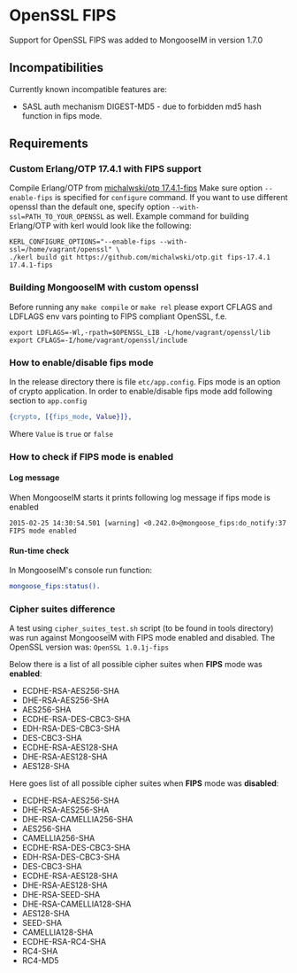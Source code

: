 # OpenSSL FIPS

Support for OpenSSL FIPS was added to MongooseIM in version 1.7.0

## Incompatibilities

Currently known incompatible features are:

* SASL auth mechanism DIGEST-MD5 - due to forbidden md5 hash function in fips mode.

## Requirements

### Custom Erlang/OTP 17.4.1 with FIPS support
Compile Erlang/OTP from [michalwski/otp 17.4.1-fips](https://github.com/michalwski/otp/tree/fips-17.4.1)
Make sure option `--enable-fips` is specified for `configure` command.
If you want to use different openssl than the default one, specify option `--with-ssl=PATH_TO_YOUR_OPENSSL` as well.
Example command for building Erlang/OTP with kerl would look like the
following:
```
KERL_CONFIGURE_OPTIONS="--enable-fips --with-ssl=/home/vagrant/openssl" \
./kerl build git https://github.com/michalwski/otp.git fips-17.4.1 17.4.1-fips
```

### Building MongooseIM with custom openssl

Before running any `make compile` or `make rel` please export CFLAGS and LDFLAGS env vars
pointing to FIPS compliant OpenSSL, f.e.

```
export LDFLAGS=-Wl,-rpath=$OPENSSL_LIB -L/home/vagrant/openssl/lib
export CFLAGS=-I/home/vagrant/openssl/include
```

### How to enable/disable fips mode

In the release directory there is file `etc/app.config`. Fips mode is an option of crypto application. In order to enable/disable fips mode add following section to `app.config`

```erlang
{crypto, [{fips_mode, Value}]},
```

Where `Value` is `true` or `false`

### How to check if FIPS mode is enabled

#### Log message
When MongooseIM starts it prints following log message if fips mode is enabled

```
2015-02-25 14:30:54.501 [warning] <0.242.0>@mongoose_fips:do_notify:37 FIPS mode enabled
```

#### Run-time check

In MongooseIM's console run function:

```erlang
mongoose_fips:status().
```

### Cipher suites difference

A test using `cipher_suites_test.sh` script (to be found in tools
directory) was run against MongooseIM with FIPS mode enabled and
disabled. The OpenSSL version was: `OpenSSL 1.0.1j-fips`

Below there is a list of all possible cipher suites when **FIPS** mode was
**enabled**:

* ECDHE-RSA-AES256-SHA
* DHE-RSA-AES256-SHA
* AES256-SHA
* ECDHE-RSA-DES-CBC3-SHA
* EDH-RSA-DES-CBC3-SHA
* DES-CBC3-SHA
* ECDHE-RSA-AES128-SHA
* DHE-RSA-AES128-SHA
* AES128-SHA

Here goes list of all possible cipher suites when **FIPS** mode was
**disabled**:

* ECDHE-RSA-AES256-SHA
* DHE-RSA-AES256-SHA
* DHE-RSA-CAMELLIA256-SHA
* AES256-SHA
* CAMELLIA256-SHA
* ECDHE-RSA-DES-CBC3-SHA
* EDH-RSA-DES-CBC3-SHA
* DES-CBC3-SHA
* ECDHE-RSA-AES128-SHA
* DHE-RSA-AES128-SHA
* DHE-RSA-SEED-SHA
* DHE-RSA-CAMELLIA128-SHA
* AES128-SHA
* SEED-SHA
* CAMELLIA128-SHA
* ECDHE-RSA-RC4-SHA
* RC4-SHA
* RC4-MD5

